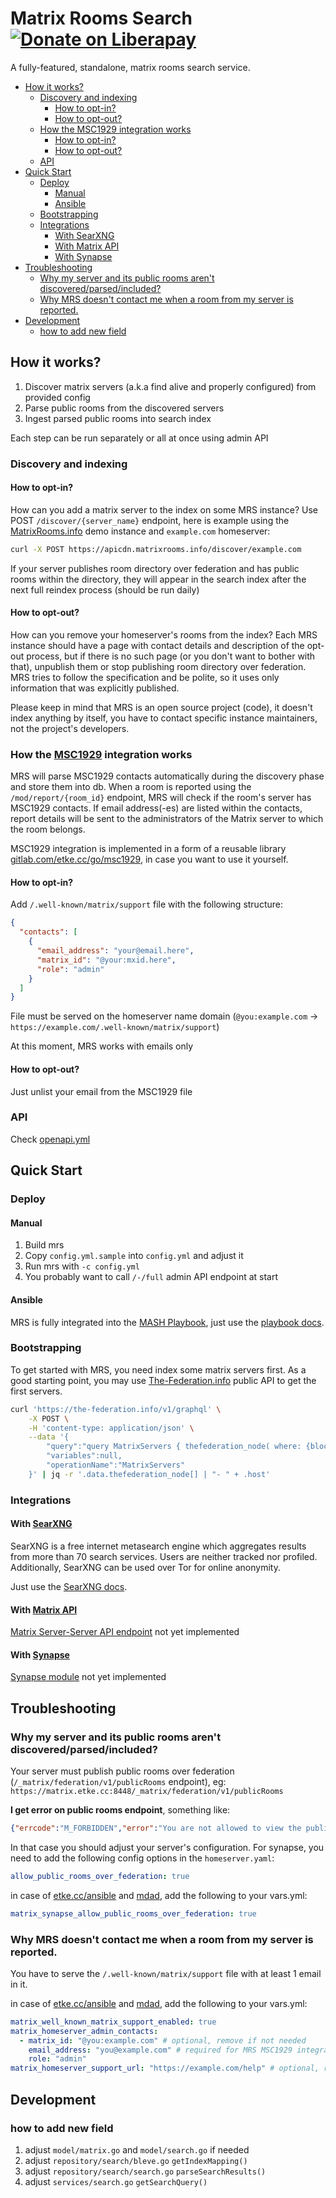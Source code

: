 # Matrix Rooms Search [![Donate on Liberapay](https://liberapay.com/assets/widgets/donate.svg)](https://liberapay.com/mrs/donate) 

A fully-featured, standalone, matrix rooms search service.


<!-- vim-markdown-toc GitLab -->

* [How it works?](#how-it-works)
    * [Discovery and indexing](#discovery-and-indexing)
        * [How to opt-in?](#how-to-opt-in)
        * [How to opt-out?](#how-to-opt-out)
    * [How the MSC1929 integration works](#how-the-msc1929-integration-works)
        * [How to opt-in?](#how-to-opt-in-1)
        * [How to opt-out?](#how-to-opt-out-1)
    * [API](#api)
* [Quick Start](#quick-start)
    * [Deploy](#deploy)
        * [Manual](#manual)
        * [Ansible](#ansible)
    * [Bootstrapping](#bootstrapping)
    * [Integrations](#integrations)
        * [With SearXNG](#with-searxng)
        * [With Matrix API](#with-matrix-api)
        * [With Synapse](#with-synapse)
* [Troubleshooting](#troubleshooting)
    * [Why my server and its public rooms aren't discovered/parsed/included?](#why-my-server-and-its-public-rooms-arent-discoveredparsedincluded)
    * [Why MRS doesn't contact me when a room from my server is reported.](#why-mrs-doesnt-contact-me-when-a-room-from-my-server-is-reported)
* [Development](#development)
    * [how to add new field](#how-to-add-new-field)

<!-- vim-markdown-toc -->

## How it works?

1. Discover matrix servers (a.k.a find alive and properly configured) from provided config
2. Parse public rooms from the discovered servers
3. Ingest parsed public rooms into search index

Each step can be run separately or all at once using admin API

### Discovery and indexing

#### How to opt-in?

How can you add a matrix server to the index on some MRS instance?
Use POST `/discover/{server_name}` endpoint, here is example using the [MatrixRooms.info](https://matrixrooms.info) demo instance and `example.com` homeserver:

```bash
curl -X POST https://apicdn.matrixrooms.info/discover/example.com
```

If your server publishes room directory over federation and has public rooms within the directory,
they will appear in the search index after the next full reindex process (should be run daily)

#### How to opt-out?

How can you remove your homeserver's rooms from the index?
Each MRS instance should have a page with contact details and description of the opt-out process,
but if there is no such page (or you don't want to bother with that), unpublish them or stop publishing room directory over federation.
MRS tries to follow the specification and be polite, so it uses only information that was explicitly published.

Please keep in mind that MRS is an open source project (code), it doesn't index anything by itself,
you have to contact specific instance maintainers, not the project's developers.

### How the [MSC1929](https://github.com/matrix-org/matrix-spec-proposals/pull/1929) integration works

MRS will parse MSC1929 contacts automatically during the discovery phase and store them into db.
When a room is reported using the `/mod/report/{room_id}` endpoint, MRS will check if the room's server
has MSC1929 contacts. If email address(-es) are listed within the contacts, report details will be sent
to the administrators of the Matrix server to which the room belongs.

MSC1929 integration is implemented in a form of a reusable library [gitlab.com/etke.cc/go/msc1929](https://gitlab.com/etke.cc/go/msc1929),
in case you want to use it yourself.

#### How to opt-in?

Add `/.well-known/matrix/support` file with the following structure:

```json
{
  "contacts": [
    {
      "email_address": "your@email.here",
      "matrix_id": "@your:mxid.here",
      "role": "admin"
    }
  ]
}
```
File must be served on the homeserver name domain (`@you:example.com` -> `https://example.com/.well-known/matrix/support`)

At this moment, MRS works with emails only

#### How to opt-out?

Just unlist your email from the MSC1929 file

### API

Check [openapi.yml](./openapi.yml)

## Quick Start

### Deploy

#### Manual

1. Build mrs
2. Copy `config.yml.sample` into `config.yml` and adjust it
3. Run mrs with `-c config.yml`
4. You probably want to call `/-/full` admin API endpoint at start

#### Ansible

MRS is fully integrated into the [MASH Playbook](https://github.com/mother-of-all-self-hosting/mash-playbook/),
just use the [playbook docs](https://github.com/mother-of-all-self-hosting/mash-playbook/blob/main/docs/services/mrs.md).

### Bootstrapping

To get started with MRS, you need index some matrix servers first.
As a good starting point, you may use [The-Federation.info](https://the-federation.info) public API to get the first servers.

```bash
curl 'https://the-federation.info/v1/graphql' \
    -X POST \
    -H 'content-type: application/json' \
    --data '{
        "query":"query MatrixServers { thefederation_node( where: {blocked: {_eq: false}, thefederation_platform: {id: {_eq: 41}}} order_by: {last_success: desc} ) { host }}",
        "variables":null,
        "operationName":"MatrixServers"
    }' | jq -r '.data.thefederation_node[] | "- " + .host'
```

### Integrations

#### With [SearXNG](https://docs.searxng.org)

SearXNG is a free internet metasearch engine which aggregates results from more than 70 search services.
Users are neither tracked nor profiled. 
Additionally, SearXNG can be used over Tor for online anonymity.

Just use the [SearXNG docs](https://docs.searxng.org/dev/engines/online/mrs.html).

#### With [Matrix API](https://spec.matrix.org/latest/)

[Matrix Server-Server API endpoint](https://spec.matrix.org/v1.8/server-server-api/#public-room-directory) not yet implemented

#### With [Synapse](https://matrix-org.github.io/synapse/latest/)

[Synapse module](https://matrix-org.github.io/synapse/latest/modules/writing_a_module.html) not yet implemented

## Troubleshooting

### Why my server and its public rooms aren't discovered/parsed/included?

Your server must publish public rooms over federation (`/_matrix/federation/v1/publicRooms` endpoint), eg: `https://matrix.etke.cc:8448/_matrix/federation/v1/publicRooms`

**I get error on public rooms endpoint**, something like:

```json
{"errcode":"M_FORBIDDEN","error":"You are not allowed to view the public rooms list of example.com"}
```

In that case you should adjust your server's configuration.
For synapse, you need to add the following config options in the `homeserver.yaml`:

```yaml
allow_public_rooms_over_federation: true
```

in case of [etke.cc/ansible](https://gitlab.com/etke.cc/ansible) and [mdad](https://github.com/spantaleev/matrix-docker-ansible-deploy), add the following to your vars.yml:

```yaml
matrix_synapse_allow_public_rooms_over_federation: true
```

### Why MRS doesn't contact me when a room from my server is reported.

You have to serve the `/.well-known/matrix/support` file with at least 1 email in it.

in case of [etke.cc/ansible](https://gitlab.com/etke.cc/ansible) and [mdad](https://github.com/spantaleev/matrix-docker-ansible-deploy), add the following to your vars.yml:

```yaml
matrix_well_known_matrix_support_enabled: true
matrix_homeserver_admin_contacts:
  - matrix_id: "@you:example.com" # optional, remove if not needed
    email_address: "you@example.com" # required for MRS MSC1929 integration
    role: "admin"
matrix_homeserver_support_url: "https://example.com/help" # optional, remove if not needed
```

## Development

### how to add new field

1. adjust `model/matrix.go` and `model/search.go` if needed
2. adjust `repository/search/bleve.go` `getIndexMapping()`
3. adjust `repository/search/search.go` `parseSearchResults()`
4. adjust `services/search.go` `getSearchQuery()`
